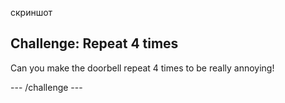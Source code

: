 скриншот

## Challenge: Repeat 4 times

Can you make the doorbell repeat 4 times to be really annoying!

\--- /challenge \---